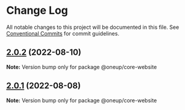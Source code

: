 # Change Log

All notable changes to this project will be documented in this file.
See [Conventional Commits](https://conventionalcommits.org) for commit guidelines.

## [2.0.2](https://github.com/leonplata/oneup-ui/compare/@oneup/core-website@2.0.1...@oneup/core-website@2.0.2) (2022-08-10)

**Note:** Version bump only for package @oneup/core-website





## [2.0.1](https://github.com/leonplata/oneup-ui/compare/@oneup/core-website@2.0.0...@oneup/core-website@2.0.1) (2022-08-08)

**Note:** Version bump only for package @oneup/core-website
